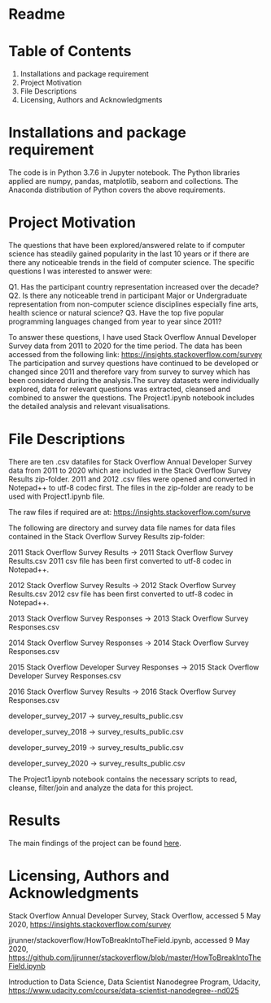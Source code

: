 # Readme
# Table of Contents
1.	Installations and package requirement
2.	Project Motivation
3.	File Descriptions
4.	Licensing, Authors and Acknowledgments

# Installations and package requirement
The code is in Python 3.7.6 in Jupyter notebook. The Python libraries applied are numpy, pandas, matplotlib, seaborn and collections. The Anaconda distribution of Python covers the above requirements. 

# Project Motivation
The questions that have been explored/answered relate to if computer science has steadily gained popularity in the last 10 years or if there are there any noticeable trends in the field of computer science. The specific questions I was interested to answer were: 

Q1. Has the participant country representation increased over the decade?
Q2. Is there any noticeable trend in participant Major or Undergraduate representation from non-computer science disciplines especially fine arts, health science or natural science?
Q3. Have the top five popular programming languages changed from year to year since 2011?

To answer these questions, I have used Stack Overflow Annual Developer Survey data from 2011 to 2020 for the time period. The data has been accessed from the following link: https://insights.stackoverflow.com/survey The participation and survey questions have continued to be developed or changed since 2011 and therefore vary from survey to survey which has been considered during the analysis.The survey datasets were individually explored, data for relevant questions was extracted, cleansed and combined to answer the questions. The Project1.ipynb notebook includes the detailed analysis and relevant visualisations.

# File Descriptions
There are ten .csv datafiles for Stack Overflow Annual Developer Survey data from 2011 to 2020 which are included in the Stack Overflow Survey Results zip-folder. 2011 and 2012 .csv files were opened and converted in Notepad++ to utf-8 codec first. The files in the zip-folder are ready to be used with Project1.ipynb file. 

The raw files if required are at: https://insights.stackoverflow.com/surve

The following are directory and survey data file names for data files contained in the Stack Overflow Survey Results zip-folder:

2011 Stack Overflow Survey Results -> 2011 Stack Overflow Survey Results.csv
2011 csv file has been first converted to utf-8 codec in Notepad++.

2012 Stack Overflow Survey Results -> 2012 Stack Overflow Survey Results.csv 
2012 csv file has been first converted to utf-8 codec in Notepad++.

2013 Stack Overflow Survey Responses -> 2013 Stack Overflow Survey Responses.csv

2014 Stack Overflow Survey Responses -> 2014 Stack Overflow Survey Responses.csv

2015 Stack Overflow Developer Survey Responses -> 2015 Stack Overflow Developer Survey Responses.csv

2016 Stack Overflow Survey Results -> 2016 Stack Overflow Survey Responses.csv 

developer_survey_2017 -> survey_results_public.csv

developer_survey_2018 -> survey_results_public.csv

developer_survey_2019 -> survey_results_public.csv

developer_survey_2020 -> survey_results_public.csv

The Project1.ipynb notebook contains the necessary scripts to read, cleanse, filter/join and analyze the data for this project.

# Results
The main findings of the project can be found [here](https://prabhmit-chadha.medium.com/trends-in-computer-science-4c6ec3e78695).

# Licensing, Authors and Acknowledgments
Stack Overflow Annual Developer Survey, Stack Overflow, accessed 5 May 2020,
https://insights.stackoverflow.com/survey

jjrunner/stackoverflow/HowToBreakIntoTheField.ipynb, accessed 9 May 2020, https://github.com/jjrunner/stackoverflow/blob/master/HowToBreakIntoTheField.ipynb

Introduction to Data Science, Data Scientist Nanodegree Program, Udacity, https://www.udacity.com/course/data-scientist-nanodegree--nd025 
